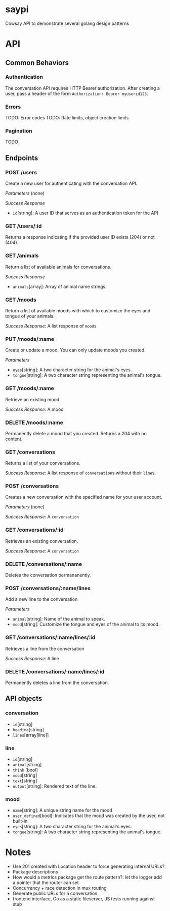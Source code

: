# saypi
Cowsay API to demonstrate several golang design patterns

# API

## Common Behaviors

### Authentication

The conversation API requires HTTP Bearer authorization. After creating a user, pass a header of the form `Authorization: Bearer myuserid123`.

### Errors

TODO: Error codes
TODO: Rate limits, object creation limits.


### Pagination

TODO

## Endpoints

### POST /users

Create a new user for authenticating with the conversation API.

*Parameters* (none)

*Success Response*
* `id`[string]: A user ID that serves as an authentication token for the API

### GET /users/:id

Returns a response indicating if the provided user ID exists (204) or not (404).

### GET /animals

Return a list of available animals for conversations.

*Success Response*
* `animals`[array]: Array of animal name strings.

### GET /moods

Return a list of available moods with which to customize the eyes and
tongue of your animals.

*Success Response*: A list response of `mood`s

### PUT /moods/:name

Create or update a mood. You can only update moods you created.

*Parameters*
* `eyes`[string]: A two character string for the animal's eyes.
* `tongue`[string]: A two character string representing the animal's tongue.

### GET /moods/:name

Retrieve an existing mood.

*Success Response*: A mood

### DELETE /moods/:name

Permanently delete a mood that you created. Returns a 204 with no content.

### GET /conversations

Returns a list of your conversations.

*Success Response*: A list response of `conversation`s without their `line`s.

### POST /conversations

Creates a new conversation with the specified name for your user account.

*Parameters* (none)

*Success Response*: A `conversation`

### GET /conversations/:id

Retrieves an existing conversation. 

*Success Response*: A `conversation`

### DELETE /conversations/:name

Deletes the conversation permananently.

### POST /conversations/:name/lines

Add a new line to the conversation

*Parameters*
* `animal`[string]: Name of the animal to speak.
* `mood`[string]: Customize the tongue and eyes of the animal to its mood. 

### GET /conversations/:name/lines/:id

Retrieves a line from the conversation

*Success Response*: A line

### DELETE /conversations/:name/lines/:id

Permanently deletes a line from the conversation.

## API objects

### conversation
* `id`[string]
* `heading`[string]
* `lines`[array[line]]

### line

* `id`[string]
* `animal`[string]
* `think` [bool]
* `mood`[string]
* `text`[string]
* `output`[string]: Rendered text of the line.

### mood
* `name`[string]: A unique string name for the mood
* `user_defined`[bool]: Indicates that the mood was created by the user, not built-in.
* `eyes`[string]: A two character string for the animal's eyes.
* `tongue`[string]: A two character string representing the animal's tongue.

# Notes
* Use 201 created with Location header to force generating internal URLs?
* Package descriptions
* How would a metrics package get the route pattern?: let the logger add a pointer that the router can set
* Concurrency + race detection in mux routing
* Generate public URLs for a conversation
* frontend interface, Go as a static fileserver, JS tests running against stub
